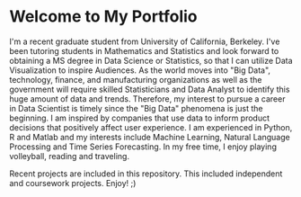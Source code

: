 # Welcome to My Portfolio

I'm a recent graduate student from University of California, Berkeley. I've been tutoring students in Mathematics and Statistics and look forward to obtaining a MS degree in Data Science or Statistics, so that I can utilize Data Visualization to inspire Audiences. As the world moves into "Big Data", technology, finance, and manufacturing organizations as well as the government will require skilled Statisticians and Data Analyst to identify this huge amount of data and trends. Therefore, my interest to pursue a career in Data Scientist is timely since the "Big Data" phenomena is just the beginning. I am inspired by companies that use data to inform product decisions that positively affect user experience. I am experienced in Python, R and Matlab and my interests include Machine Learning, Natural Language Processing and Time Series Forecasting. In my free time, I enjoy playing volleyball, reading and traveling. 

Recent projects are included in this repository. This included independent and coursework projects. Enjoy! ;)



